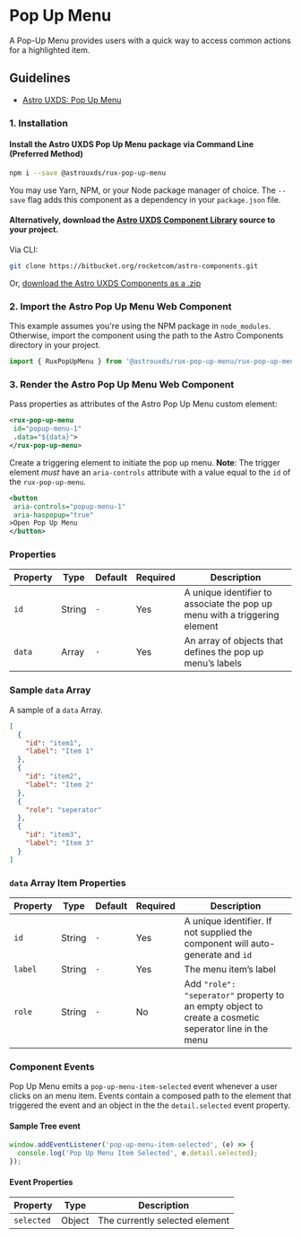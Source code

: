 # Pop Up Menu

A Pop-Up Menu provides users with a quick way to access common actions for a highlighted item.

## Guidelines

- [Astro UXDS: Pop Up Menu](http://www.astrouxds.com/library/pop-up-menu)

### 1. Installation

#### Install the Astro UXDS Pop Up Menu package via Command Line (Preferred Method)

```sh
npm i --save @astrouxds/rux-pop-up-menu
```

You may use Yarn, NPM, or your Node package manager of choice. The `--save` flag adds this component as a dependency in your `package.json` file.

#### **Alternatively**, download the [Astro UXDS Component Library](https://bitbucket.org/rocketcom/astro-components/src/master/) source to your project.

Via CLI:

```sh
git clone https://bitbucket.org/rocketcom/astro-components.git
```

Or, [download the Astro UXDS Components as a .zip](https://bitbucket.org/rocketcom/astro-components/get/master.zip)

### 2. Import the Astro Pop Up Menu Web Component

This example assumes you're using the NPM package in `node_modules`. Otherwise, import the component using the path to the Astro Components directory in your project.

```javascript
import { RuxPopUpMenu } from '@astrouxds/rux-pop-up-menu/rux-pop-up-menu.js';
```

### 3. Render the Astro Pop Up Menu Web Component

Pass properties as attributes of the Astro Pop Up Menu custom element:

```xml
<rux-pop-up-menu
 id="popup-menu-1"
 .data="${data}">
</rux-pop-up-menu>
```

Create a triggering element to initiate the pop up menu. **Note**: The trigger element _must_ have an `aria-controls` attribute with a value equal to the `id` of the `rux-pop-up-menu`.

```xml
<button
 aria-controls="popup-menu-1"
 aria-haspopup="true"
>Open Pop Up Menu
</button>
```

### Properties

| Property | Type   | Default | Required | Description                                                                |
| -------- | ------ | ------- | -------- | -------------------------------------------------------------------------- |
| `id`     | String | `-`     | Yes      | A unique identifier to associate the pop up menu with a triggering element |
| `data`   | Array  | `-`     | Yes      | An array of objects that defines the pop up menu’s labels                  |

### Sample `data` Array

A sample of a `data` Array.

```json
[
  {
    "id": "item1",
    "label": "Item 1"
  },
  {
    "id": "item2",
    "label": "Item 2"
  },
  {
    "role": "seperator"
  },
  {
    "id": "item3",
    "label": "Item 3"
  }
]
```

### `data` Array Item Properties

| Property | Type   | Default | Required | Description                                                                                           |
| -------- | ------ | ------- | -------- | ----------------------------------------------------------------------------------------------------- |
| `id`     | String | `-`     | Yes      | A unique identifier. If not supplied the component will auto-generate and `id`                        |
| `label`  | String | `-`     | Yes      | The menu item’s label                                                                                 |
| `role`   | String | `-`     | No       | Add `"role": "seperator"` property to an empty object to create a cosmetic seperator line in the menu |

### Component Events

Pop Up Menu emits a `pop-up-menu-item-selected` event whenever a user clicks on an menu item. Events contain a composed path to the element that triggered the event and an object in the the `detail.selected` event property.

#### Sample Tree event

```javascript
window.addEventListener('pop-up-menu-item-selected', (e) => {
  console.log('Pop Up Menu Item Selected', e.detail.selected);
});
```

#### Event Properties

| Property   | Type   | Description                    |
| ---------- | ------ | ------------------------------ |
| `selected` | Object | The currently selected element |
